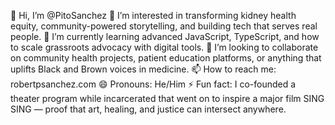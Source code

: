 👋 Hi, I’m @PitoSanchez
👀 I’m interested in transforming kidney health equity, community-powered storytelling, and building tech that serves real people.
🌱 I’m currently learning advanced JavaScript, TypeScript, and how to scale grassroots advocacy with digital tools.
💞️ I’m looking to collaborate on community health projects, patient education platforms, or anything that uplifts Black and Brown voices in medicine.
📫 How to reach me: robertpsanchez.com 
😄 Pronouns: He/Him
⚡ Fun fact: I co-founded a theater program while incarcerated that went on to inspire a major film SING SING — proof that art, healing, and justice can intersect anywhere.

<!---
PitoSanchez/PitoSanchez is a ✨ special ✨ repository because its `README.md` (this file) appears on your GitHub profile.
You can click the Preview link to take a look at your changes.
--->
